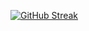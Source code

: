 [![GitHub Streak](https://streak-stats.demolab.com?user=PawanBakle&theme=modern-lilac)](https://git.io/streak-stats)

